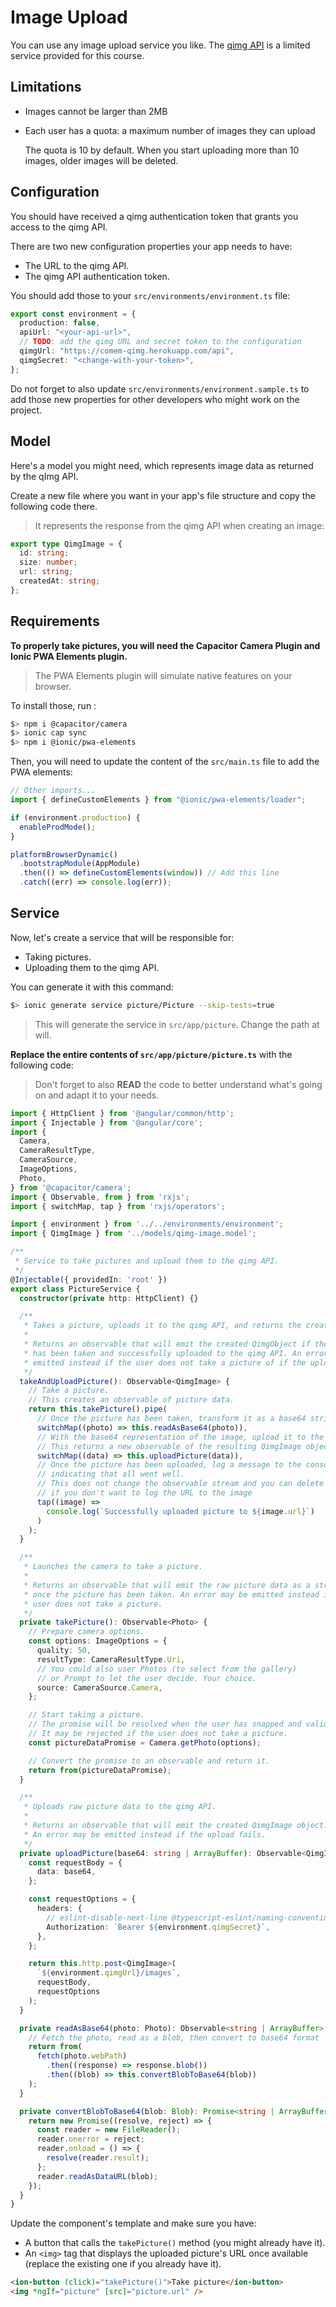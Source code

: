 # Image Upload

You can use any image upload service you like.
The [qimg API][qimg] is a limited service provided for this course.

## Limitations

- Images cannot be larger than 2MB
- Each user has a quota: a maximum number of images they can upload

  The quota is 10 by default.
  When you start uploading more than 10 images, older images will be deleted.

## Configuration

You should have received a qimg authentication token that grants you access to the qimg API.

There are two new configuration properties your app needs to have:

- The URL to the qimg API.
- The qimg API authentication token.

You should add those to your `src/environments/environment.ts` file:

```ts
export const environment = {
  production: false,
  apiUrl: "<your-api-url>",
  // TODO: add the qimg URL and secret token to the configuration
  qimgUrl: "https://comem-qimg.herokuapp.com/api",
  qimgSecret: "<change-with-your-token>",
};
```

Do not forget to also update `src/environments/environment.sample.ts` to add those new properties for other developers who might work on the project.

## Model

Here's a model you might need, which represents image data as returned by the qImg API.

Create a new file where you want in your app's file structure and copy the following code there.

> It represents the response from the qimg API when creating an image:

```ts
export type QimgImage = {
  id: string;
  size: number;
  url: string;
  createdAt: string;
};
```

## Requirements

**To properly take pictures, you will need the Capacitor Camera Plugin and Ionic PWA Elements plugin.**

> The PWA Elements plugin will simulate native features on your browser.

To install those, run :

```bash
$> npm i @capacitor/camera
$> ionic cap sync
$> npm i @ionic/pwa-elements
```

Then, you will need to update the content of the `src/main.ts` file to add the PWA elements:

```ts
// Other imports...
import { defineCustomElements } from "@ionic/pwa-elements/loader";

if (environment.production) {
  enableProdMode();
}

platformBrowserDynamic()
  .bootstrapModule(AppModule)
  .then(() => defineCustomElements(window)) // Add this line
  .catch((err) => console.log(err));
```

## Service

Now, let's create a service that will be responsible for:

- Taking pictures.
- Uploading them to the qimg API.

You can generate it with this command:

```bash
$> ionic generate service picture/Picture --skip-tests=true
```

> This will generate the service in `src/app/picture`. Change the path at will.

**Replace the entire contents of `src/app/picture/picture.ts`** with the following code:

> Don't forget to also **READ** the code to better understand what's going on and adapt it to your needs.

```ts
import { HttpClient } from '@angular/common/http';
import { Injectable } from '@angular/core';
import {
  Camera,
  CameraResultType,
  CameraSource,
  ImageOptions,
  Photo,
} from '@capacitor/camera';
import { Observable, from } from 'rxjs';
import { switchMap, tap } from 'rxjs/operators';

import { environment } from '../../environments/environment';
import { QimgImage } from '../models/qimg-image.model';

/**
 * Service to take pictures and upload them to the qimg API.
 */
@Injectable({ providedIn: 'root' })
export class PictureService {
  constructor(private http: HttpClient) {}

  /**
   * Takes a picture, uploads it to the qimg API, and returns the created image.
   *
   * Returns an observable that will emit the created QimgObject if the picture
   * has been taken and successfully uploaded to the qimg API. An error may be
   * emitted instead if the user does not take a picture of if the upload fails.
   */
  takeAndUploadPicture(): Observable<QimgImage> {
    // Take a picture.
    // This creates an observable of picture data.
    return this.takePicture().pipe(
      // Once the picture has been taken, transform it as a base64 string representation.
      switchMap((photo) => this.readAsBase64(photo)),
      // With the base64 representation of the image, upload it to the qimg API.
      // This returns a new observable of the resulting QimgImage object.
      switchMap((data) => this.uploadPicture(data)),
      // Once the picture has been uploaded, log a message to the console
      // indicating that all went well.
      // This does not change the observable stream and you can delete this
      // if you don't want to log the URL to the image
      tap((image) =>
        console.log(`Successfully uploaded picture to ${image.url}`)
      )
    );
  }

  /**
   * Launches the camera to take a picture.
   *
   * Returns an observable that will emit the raw picture data as a string
   * once the picture has been taken. An error may be emitted instead if the
   * user does not take a picture.
   */
  private takePicture(): Observable<Photo> {
    // Prepare camera options.
    const options: ImageOptions = {
      quality: 50,
      resultType: CameraResultType.Uri,
      // You could also user Photos (to select from the gallery)
      // or Prompt to let the user decide. Your choice.
      source: CameraSource.Camera,
    };

    // Start taking a picture.
    // The promise will be resolved when the user has snapped and validated the picture.
    // It may be rejected if the user does not take a picture.
    const pictureDataPromise = Camera.getPhoto(options);

    // Convert the promise to an observable and return it.
    return from(pictureDataPromise);
  }

  /**
   * Uploads raw picture data to the qimg API.
   *
   * Returns an observable that will emit the created QimgImage object.
   * An error may be emitted instead if the upload fails.
   */
  private uploadPicture(base64: string | ArrayBuffer): Observable<QimgImage> {
    const requestBody = {
      data: base64,
    };

    const requestOptions = {
      headers: {
        // eslint-disable-next-line @typescript-eslint/naming-convention
        Authorization: `Bearer ${environment.qimgSecret}`,
      },
    };

    return this.http.post<QimgImage>(
      `${environment.qimgUrl}/images`,
      requestBody,
      requestOptions
    );
  }

  private readAsBase64(photo: Photo): Observable<string | ArrayBuffer> {
    // Fetch the photo, read as a blob, then convert to base64 format
    return from(
      fetch(photo.webPath)
        .then((response) => response.blob())
        .then((blob) => this.convertBlobToBase64(blob))
    );
  }

  private convertBlobToBase64(blob: Blob): Promise<string | ArrayBuffer> {
    return new Promise((resolve, reject) => {
      const reader = new FileReader();
      reader.onerror = reject;
      reader.onload = () => {
        resolve(reader.result);
      };
      reader.readAsDataURL(blob);
    });
  }
}
```

Update the component's template and make sure you have:

- A button that calls the `takePicture()` method (you might already have it).
- An `<img>` tag that displays the uploaded picture's URL once available (replace the existing one if you already have it).

```html
<ion-button (click)="takePicture()">Take picture</ion-button>
<img *ngIf="picture" [src]="picture.url" />
```

[qimg]: https://mediacomem.github.io/comem-qimg/
